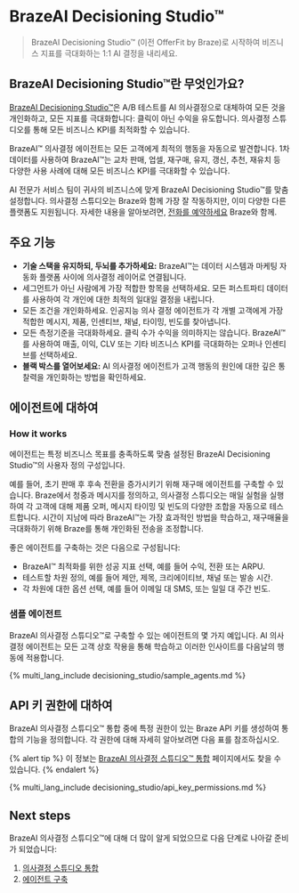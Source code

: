 # BrazeAI Decisioning Studio™

> BrazeAI Decisioning Studio™ (이전 OfferFit by Braze)로 시작하여 비즈니스 지표를 극대화하는 1:1 AI 결정을 내리세요.

## BrazeAI Decisioning Studio™란 무엇인가요?

[BrazeAI Decisioning Studio™](https://www.braze.com/product/brazeai-decisioning-studio/)은 A/B 테스트를 AI 의사결정으로 대체하여 모든 것을 개인화하고, 모든 지표를 극대화합니다: 클릭이 아닌 수익을 유도합니다. 의사결정 스튜디오를 통해 모든 비즈니스 KPI를 최적화할 수 있습니다.

BrazeAI™ 의사결정 에이전트는 모든 고객에게 최적의 행동을 자동으로 발견합니다. 1차 데이터를 사용하여 BrazeAI™는 교차 판매, 업셀, 재구매, 유지, 갱신, 추천, 재유치 등 다양한 사용 사례에 대해 모든 비즈니스 KPI를 극대화할 수 있습니다.

AI 전문가 서비스 팀이 귀사의 비즈니스에 맞게 BrazeAI Decisioning Studio™를 맞춤 설정합니다. 의사결정 스튜디오는 Braze와 함께 가장 잘 작동하지만, 이미 다양한 다른 플랫폼도 지원됩니다. 자세한 내용을 알아보려면, [전화를 예약하세요](https://www.braze.com/get-started/) Braze와 함께.

## 주요 기능

- **기술 스택을 유지하되, 두뇌를 추가하세요:** BrazeAI™는 데이터 시스템과 마케팅 자동화 플랫폼 사이에 의사결정 레이어로 연결됩니다.
- 세그먼트가 아닌 사람에게 가장 적합한 항목을 선택하세요. 모든 퍼스트파티 데이터를 사용하여 각 개인에 대한 최적의 일대일 결정을 내립니다.
- 모든 조건을 개인화하세요. 인공지능 의사 결정 에이전트가 각 개별 고객에게 가장 적합한 메시지, 제품, 인센티브, 채널, 타이밍, 빈도를 찾아냅니다.
- 모든 측정기준을 극대화하세요. 클릭 수가 수익을 의미하지는 않습니다. BrazeAI™를 사용하여 매출, 이익, CLV 또는 기타 비즈니스 KPI를 극대화하는 오퍼나 인센티브를 선택하세요.
- **블랙 박스를 열어보세요:** AI 의사결정 에이전트가 고객 행동의 원인에 대한 깊은 통찰력을 개인화하는 방법을 확인하세요.

## 에이전트에 대하여

### How it works

에이전트는 특정 비즈니스 목표를 충족하도록 맞춤 설정된 BrazeAI Decisioning Studio™의 사용자 정의 구성입니다.

예를 들어, 초기 판매 후 후속 전환을 증가시키기 위해 재구매 에이전트를 구축할 수 있습니다. Braze에서 청중과 메시지를 정의하고, 의사결정 스튜디오는 매일 실험을 실행하여 각 고객에 대해 제품 오퍼, 메시지 타이밍 및 빈도의 다양한 조합을 자동으로 테스트합니다. 시간이 지남에 따라 BrazeAI™는 가장 효과적인 방법을 학습하고, 재구매율을 극대화하기 위해 Braze를 통해 개인화된 전송을 조정합니다.

좋은 에이전트를 구축하는 것은 다음으로 구성됩니다:

- BrazeAI™ 최적화를 위한 성공 지표 선택, 예를 들어 수익, 전환 또는 ARPU.
- 테스트할 차원 정의, 예를 들어 제안, 제목, 크리에이티브, 채널 또는 발송 시간.
- 각 차원에 대한 옵션 선택, 예를 들어 이메일 대 SMS, 또는 일일 대 주간 빈도.

### 샘플 에이전트

BrazeAI 의사결정 스튜디오™로 구축할 수 있는 에이전트의 몇 가지 예입니다. AI 의사결정 에이전트는 모든 고객 상호 작용을 통해 학습하고 이러한 인사이트를 다음날의 행동에 적용합니다.

{% multi_lang_include decisioning_studio/sample_agents.md %}

## API 키 권한에 대하여

BrazeAI 의사결정 스튜디오™ 통합 중에 특정 권한이 있는 Braze API 키를 생성하여 통합의 기능을 정의합니다. 각 권한에 대해 자세히 알아보려면 다음 표를 참조하십시오.

{% alert tip %}
이 정보는 [BrazeAI 의사결정 스튜디오™ 통합]({{site.baseurl}}/user_guide/brazeai/decisioning_studio/integration) 페이지에서도 찾을 수 있습니다.
{% endalert %}

{% multi_lang_include decisioning_studio/api_key_permissions.md %}

## Next steps

BrazeAI 의사결정 스튜디오™에 대해 더 많이 알게 되었으므로 다음 단계로 나아갈 준비가 되었습니다:

1. [의사결정 스튜디오 통합]({{site.baseurl}}/user_guide/brazeai/decisioning_studio/integration/)
2. [에이전트 구축]({{site.baseurl}}/user_guide/brazeai/decisioning_studio/building_agents/)
